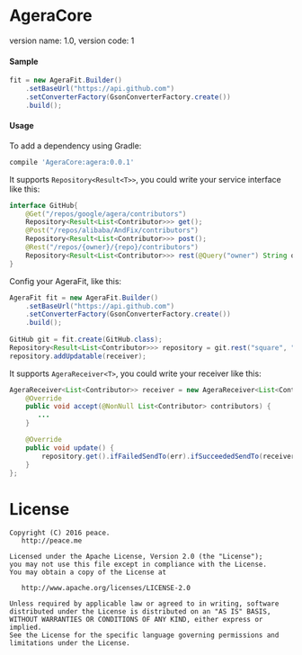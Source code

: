 # AgeraCore

version name: 1.0, version code: 1

#### Sample

```java
fit = new AgeraFit.Builder()
	.setBaseUrl("https://api.github.com")
	.setConverterFactory(GsonConverterFactory.create())
	.build();
```

#### Usage

To add a dependency using Gradle:

```groovy
compile 'AgeraCore:agera:0.0.1'
```

It supports `Repository<Result<T>>`,
you could write your service interface like this:

```java
interface GitHub{
    @Get("/repos/google/agera/contributors")
    Repository<Result<List<Contributor>>> get();
	@Post("/repos/alibaba/AndFix/contributors")
	Repository<Result<List<Contributor>>> post();
	@Rest("/repos/{owner}/{repo}/contributors")
    Repository<Result<List<Contributor>>> rest(@Query("owner") String owner,@Query("repo") String repo);
}
```

Config your AgeraFit, like this:  

```java
AgeraFit fit = new AgeraFit.Builder()
	.setBaseUrl("https://api.github.com")
	.setConverterFactory(GsonConverterFactory.create())
	.build();
	
GitHub git = fit.create(GitHub.class);
Repository<Result<List<Contributor>>> repository = git.rest("square", "retrofit");
repository.addUpdatable(receiver);
```
It supports `AgeraReceiver<T>`,
you could write your receiver like this:

```java
AgeraReceiver<List<Contributor>> receiver = new AgeraReceiver<List<Contributor>>() {
	@Override
	public void accept(@NonNull List<Contributor> contributors) {
       ...
	}

    @Override
	public void update() {
		repository.get().ifFailedSendTo(err).ifSucceededSendTo(receiver);
	}
};

```



License
=======

    Copyright (C) 2016 peace.
       http://peace.me
       
    Licensed under the Apache License, Version 2.0 (the "License");
    you may not use this file except in compliance with the License.
    You may obtain a copy of the License at

       http://www.apache.org/licenses/LICENSE-2.0

    Unless required by applicable law or agreed to in writing, software
    distributed under the License is distributed on an "AS IS" BASIS,
    WITHOUT WARRANTIES OR CONDITIONS OF ANY KIND, either express or implied.
    See the License for the specific language governing permissions and
    limitations under the License.
    



